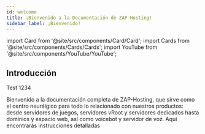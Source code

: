 ```yaml
---
id: welcome
title: ¡Bienvenido a la Documentación de ZAP-Hosting!
sidebar_label: ¡Bienvenido!
---
```


import Card from '@site/src/components/Card/Card';
import Cards from '@site/src/components/Cards/Cards';
import YouTube from '@site/src/components/YouTube/YouTube';

## Introducción 

Test 1234

Bienvenido a la documentación completa de ZAP-Hosting, que sirve como el centro neurálgico para todo lo relacionado con nuestros productos: desde servidores de juegos, servidores vRoot y servidores dedicados hasta dominios y espacio web, así como voicebot y servidor de voz. Aquí encontrarás instrucciones detalladas